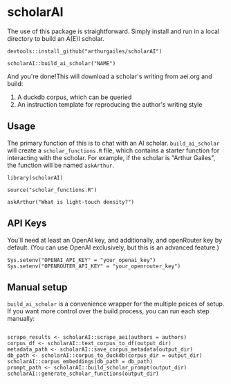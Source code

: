 # scholarAI

The use of this package is straightforward. Simply install and run in a local directory to build an A(E)I scholar.

```{r}
devtools::install_github("arthurgailes/scholarAI")

scholarAI::build_ai_scholar("NAME")
```

And you're done!This will download a scholar's writing from aei.org and build:
1. A duckdb corpus, which can be queried
2. An instruction template for reproducing the author's writing style

## Usage

The primary function of this is to chat with an AI scholar. `build_ai_scholar` will create a  `scholar_functions.R` file, which contains a starter function for interacting with the scholar. For example, if the scholar is "Arthur Gailes", the function will be named `askArthur`.

```{r}
library(scholarAI)

source("scholar_functions.R")

askArthur("What is light-touch density?")
```

## API Keys

You'll need at least an OpenAI key, and additionally, and openRouter key by default. (You can use OpenAI exclusively, but this is an advanced feature.)

```{r}
Sys.setenv("OPENAI_API_KEY" = "your_openai_key")
Sys.setenv("OPENROUTER_API_KEY" = "your_openrouter_key")
```


## Manual setup

`build_ai_scholar` is a convenience wrapper for the multiple peices of setup. If you want more control over the build process, you can run each step manually:

```{r}

scrape_results <- scholarAI::scrape_aei(authors = authors)
corpus_df <- scholarAI::text_corpus_to_df(output_dir)
metadata_path <- scholarAI::save_corpus_metadata(output_dir)
db_path <- scholarAI::corpus_to_duckdb(corpus_dir = output_dir)
scholarAI::corpus_embeddings(db_path = db_path)
prompt_path <- scholarAI::build_scholar_prompt(output_dir)
scholarAI::generate_scholar_functions(output_dir)
```